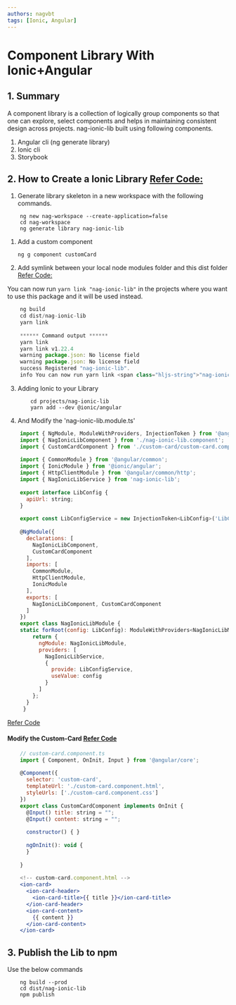 ```yaml
---
authors: nagvbt
tags: [Ionic, Angular]
---
```


# Component Library With Ionic+Angular

1\. Summary
-----------

A component library is a collection of logically group components so that one can explore, select components and helps in maintaining consistent design across projects. nag-ionic-lib built using following components.

<!--truncate-->

1.  Angular cli (ng generate library)
2.  Ionic cli
3.  Storybook

2\. How to Create a Ionic Library [Refer Code:](https://github.com/nagvbt/nag-ionic-lib/commit/773b8a681b655a705648fe43d4a887f6143cbf19)
----------------------------------------------------------------------------------------------------------------------------------------

1.  Generate library skeleton in a new workspace with the following commands.
```
    ng new nag-workspace --create-application=false
    cd nag-workspace
    ng generate library nag-ionic-lib
````
    

1.  Add a custom component

    `ng g component customCard`
    

2.  Add symlink between your local node modules folder and this dist folder [Refer Code:](https://github.com/nagvbt/nag-ionic-lib/commit/4e2430e9812dd8e45d252e68ed294ed69524de51)

You can now run `yarn link "nag-ionic-lib"` in the projects where you want to use this package and it will be used instead.
```js
    ng build
    cd dist/nag-ionic-lib
    yarn link
    
    ****** Command output ******
    yarn link
    yarn link v1.22.4
    warning package.json: No license field
    warning package.json: No license field
    success Registered "nag-ionic-lib".
    info You can now run yarn link <span class="hljs-string">"nag-ionic-lib"</span> in the projects where you want to use this package and it will be used instead. Done in 0.09s. 
````

3.  Adding Ionic to your Library
    ```
        cd projects/nag-ionic-lib
        yarn add --dev @ionic/angular
    ```    
    

4. And Modify the 'nag-ionic-lib.module.ts'
```jsx
    import { NgModule, ModuleWithProviders, InjectionToken } from '@angular/core';
    import { NagIonicLibComponent } from './nag-ionic-lib.component';
    import { CustomCardComponent } from './custom-card/custom-card.component';
    
    import { CommonModule } from '@angular/common';
    import { IonicModule } from '@ionic/angular';
    import { HttpClientModule } from '@angular/common/http';
    import { NagIonicLibService } from 'nag-ionic-lib';
    
    export interface LibConfig {
      apiUrl: string;
    }
    
    export const LibConfigService = new InjectionToken<LibConfig>('LibConfig');
    
    @NgModule({
      declarations: [
        NagIonicLibComponent,
        CustomCardComponent
      ],
      imports: [
        CommonModule,
        HttpClientModule,
        IonicModule
      ],
      exports: [
        NagIonicLibComponent, CustomCardComponent
      ]
    })
    export class NagIonicLibModule {
    static forRoot(config: LibConfig): ModuleWithProviders<NagIonicLibModule> {
        return {
          ngModule: NagIonicLibModule,
          providers: [
            NagIonicLibService,
            {
              provide: LibConfigService,
              useValue: config
            }
          ]
        };
      }
     }
```    

[Refer Code](https://github.com/nagvbt/nag-ionic-lib/commit/5afea14b8bfd457cf7396a56d96fb361ee4f7850)

#### Modify the Custom-Card [Refer Code](https://github.com/nagvbt/nag-ionic-lib/commit/ca6bdf5d2f1f6b4555095fa7e6d72a17de4167bc)
```jsx
    // custom-card.component.ts
    import { Component, OnInit, Input } from '@angular/core';
    
    @Component({
      selector: 'custom-card',
      templateUrl: './custom-card.component.html',
      styleUrls: ['./custom-card.component.css']
    })
    export class CustomCardComponent implements OnInit {
      @Input() title: string = "";
      @Input() content: string = "";
    
      constructor() { }
    
      ngOnInit(): void {
      }
    
    }
    
    <!-- custom-card.component.html -->
    <ion-card>
      <ion-card-header>
        <ion-card-title>{{ title }}</ion-card-title>
      </ion-card-header>
      <ion-card-content>
        {{ content }}
      </ion-card-content>
    </ion-card>
  ```  

3\. Publish the Lib to npm
--------------------------

Use the below commands
```
    ng build --prod
    cd dist/nag-ionic-lib
    npm publish
```